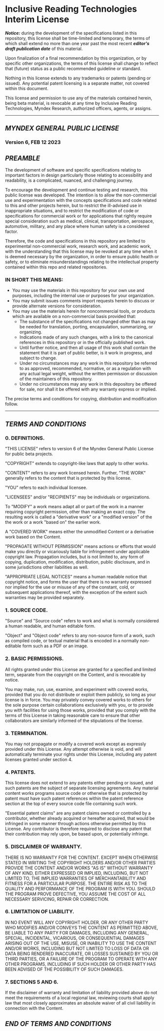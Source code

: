 # Inclusive Reading Technologies Interim License

**_Notice:_** during the development of the specifications listed in this repository, this license shall be time-limited and temporary, the terms of which shall extend no more than one year past the most recent _**editor's draft publication date**_ of this material.

Upon finalization of a final recommendation by this organization, or by specific other organizations, the terms of this license shall change to reflect that (future) status as a public recommended guideline or standard.

Nothing in this license extends to any trademarks or patents (pending or issued). Any potential patent licensing is a separate matter, not covered within this document.

This license and permission to use any of the materials contained herein, being beta material, is revocable at any time by Inclusive Reading Technologies, Myndex Research, authorized officers, agents, or assigns.



---------

## _MYNDEX GENERAL PUBLIC LICENSE_
### Version 6, FEB 12 2023

## _PREAMBLE_

The development of software and specific specifications relating to important factors in design particularly those relating to accessibility and readability, is a complicated, nuanced, and challenging journey.

To encourage the development and continue testing and research, this public license was developed. The intention is to allow the non-commercial use and experimentation with the concepts specifications and code related to this and other projects herein, but to restrict the ill-advised use in inappropriate situations, and to restrict the modification of code or specifications for commercial work or for applications that rightly require special consideration such as medical, clinical, transportation, aerospace, automotive, military, and any place where human safety is a considered factor.

Therefore, the code and specifications in this repository are limited to experimental non-commercial work, research work, and academic work, with the understanding that this license may be revoked at any time when it is deemed necessary by the organization, in order to ensure public health or safety, or to eliminate misunderstandings relating to the intellectual property contained within this repo and related repositories.

### IN SHORT THIS MEANS:
- You may use the materials in this repository for your own use and purposes, including the internal use or purposes for your organization.
- You may submit issues comments import requests herein to discuss or provide alternate versions for consideration.
- You may use the materials herein for noncommercial tools, or products which are available on a non-commercial basis provided that:
    - The substance of the specifications not changed other than as may be needed for translation, porting, encapsulation, summarizing, or organizing.
    - Indications made of any such changes, with a link to the canonical references in this repository or in the officially published work.
    - Until further notice, and then all usage of this work shall contain the statement that it is part of public better, is it work in progress, and subject to change.
    - Under no circumstances may any work in this repository be referred to as approved, recommended, normative, or as a regulation with any actual legal weight, without the written permission or discussion of the maintainers of this repository.
    - Under no circumstances may any work in this depository be offered for sale, nor shall it be offered with any warranty express or implied.


The precise terms and conditions for copying, distribution and modification follow.

---------
## _TERMS AND CONDITIONS_

### 0. DEFINITIONS.

"THIS LICENSE" refers to version 6 of the Myndex General Public License for public beta projects.

"COPYRIGHT" extends to copyright-like laws that apply to other works.

"CONTENT" refers to any work licensed herein. Further, "THE WORK" generally refers to the content that is protected by this license.
  
"YOU" refers to each individual licensee.
  
"LICENSEES" and/or "RECIPIENTS" may be individuals or organizations.

To "MODIFY" a work means adapt all or part of the work in a manner requiring copyright permission, other than  making an exact copy.  The resulting work is called a "derivative work" or a "modified version" of the the work or a work "based on" the earlier work.

A "COVERED WORK" means either the unmodified Content or a derivative work based on the Content.

"PROPAGATE WITHOUT PERMISSION" means actions or efforts that would make you directly or vicariously liable for infringement under applicable copyright law. Propagation includes, but is not limited to, any form of copying, duplication, modification, distribution, public disclosure, and in some jurisdictions other liabilities as well.

"APPROPRIATE LEGAL NOTICES" means a human readable notice that copyright notice, and forms the user that there is no warranty expressed nor implied for the use or misuse of any of the constant, cold, or subsequent applications thereof, with the exception of the extent such warranties may be provided separately.

### 1. SOURCE CODE.

  "Source" and "Source code" refers to work and what is normally considered a human readable, and human editable form.
  
  "Object" and "Object code" refers to any non-source form of a work, such as compiled code, or textual material that is encoded in a normally non-editable form such as a PDF or an image.

### 2. BASIC PERMISSIONS.

  All rights granted under this License are granted for a specified and limited term, separate from the copyright on the Content, and is revocable by notice. 
  
  You may make, run, use, examine, and experiment with covered works, provided that you do not distribute or exploit them publicly, so long as your license is in force. You may privately convey covered works to others for the sole purpose certain collaborations exclusively with you, or to provide you with facilities for using those works, provided that you comply with the terms of this License in taking reasonable care to ensure that other collaborators are similarly informed of the stipulations of the license.

### 3. TERMINATION.

  You may not propagate or modify a covered work except as expressly provided under this License. Any attempt otherwise is void, and will automatically terminate your rights under this License, including any patent licenses granted under section 4. 
  
### 4. PATENTS.

   This license does not extend to any patents either pending or issued, and such patents are the subject of separate licensing agreements. Any material content works programs source code or otherwise that is protected by patent must have such patent references within the patent reference section at the top of every source code file containing such work.

   "Essential patent claims" are any patent claims owned or controlled by a contributor, whether already acquired or hereafter acquired, that would be infringed in some manner through actions otherwise permitted by this License. Any contributor is therefore required to disclose any patent that their contribution may rely upon, be based upon, or potentially infringe.

### 5. DISCLAIMER OF WARRANTY.
   
   THERE IS NO WARRANTY FOR THE CONTENT. EXCEPT WHEN OTHERWISE STATED IN WRITING THE COPYRIGHT HOLDERS AND/OR OTHER PARTIES PROVIDE THE CONTENT AND/OR WORKS "AS IS" WITHOUT WARRANTY OF ANY KIND, EITHER EXPRESSED OR IMPLIED, INCLUDING, BUT NOT LIMITED TO, THE IMPLIED WARRANTIES OF MERCHANTABILITY AND FITNESS FOR A PARTICULAR PURPOSE. THE ENTIRE RISK AS TO THE QUALITY AND PERFORMANCE OF THE PROGRAM IS WITH YOU. SHOULD THE PROGRAM PROVE DEFECTIVE, YOU ASSUME THE COST OF ALL NECESSARY SERVICING, REPAIR OR CORRECTION.
   
### 6. LIMITATION OF LIABILITY.
   
   IN NO EVENT WILL ANY COPYRIGHT HOLDER, OR ANY OTHER PARTY WHO MODIFIES AND/OR CONVEYS THE CONTENT AS PERMITTED ABOVE, BE LIABLE TO ANY PARTY FOR DAMAGES, INCLUDING ANY GENERAL, SPECIAL, INCIDENTAL, VICARIOUS, OR CONSEQUENTIAL DAMAGES ARISING OUT OF THE USE, MISUSE, OR INABILITY TO USE THE CONTENT AND/OR WORKS, INCLUDING BUT NOT LIMITED TO LOSS OF DATA OR DATA BEING RENDERED INACCURATE, OR LOSSES SUSTAINED BY YOU OR THIRD PARTIES, OR A FAILURE OF THE PROGRAM TO OPERATE WITH ANY OTHER PROGRAMS, INCLUDING IF SUCH HOLDER OR OTHER PARTY HAS BEEN ADVISED OF THE POSSIBILITY OF SUCH DAMAGES.
  
### 7. SECTIONS 5 AND 6.
  
  If the disclaimer of warranty and limitation of liability provided above do not meet the requirements of a local regional law, reviewing courts shall apply law that most closely approximates an absolute waiver of all civil liability in connection with the Content.
  
## _END OF TERMS AND CONDITIONS_



